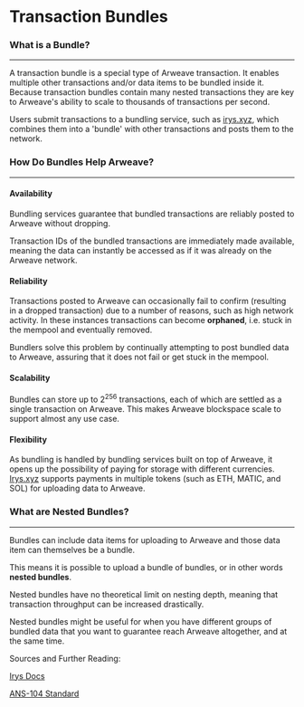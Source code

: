 # Transaction Bundles

### What is a Bundle?

---

A transaction bundle is a special type of Arweave transaction. It enables multiple other transactions and/or data items to be bundled inside it. Because transaction bundles contain many nested transactions they are key to Arweave's ability to scale to thousands of transactions per second.

Users submit transactions to a bundling service, such as [irys.xyz](https://irys.xyz), which combines them into a 'bundle' with other transactions and posts them to the network.

### How Do Bundles Help Arweave?

---

#### Availability

Bundling services guarantee that bundled transactions are reliably posted to Arweave without dropping.

Transaction IDs of the bundled transactions are immediately made available, meaning the data can instantly be accessed as if it was already on the Arweave network.

#### Reliability

Transactions posted to Arweave can occasionally fail to confirm (resulting in a dropped transaction) due to a number of reasons, such as high network activity. In these instances transactions can become **orphaned**, i.e. stuck in the mempool and eventually removed.

Bundlers solve this problem by continually attempting to post bundled data to Arweave, assuring that it does not fail or get stuck in the mempool.

#### Scalability

Bundles can store up to 2<sup>256</sup> transactions, each of which are settled as a single transaction on Arweave. This makes Arweave blockspace scale to support almost any use case.

#### Flexibility

As bundling is handled by bundling services built on top of Arweave, it opens up the possibility of paying for storage with different currencies. [Irys.xyz](https://irys.xyz) supports payments in multiple tokens (such as ETH, MATIC, and SOL) for uploading data to Arweave.

### What are Nested Bundles?

---

Bundles can include data items for uploading to Arweave and those data item can themselves be a bundle.

This means it is possible to upload a bundle of bundles, or in other words **nested bundles**.

Nested bundles have no theoretical limit on nesting depth, meaning that transaction throughput can be increased drastically.

Nested bundles might be useful for when you have different groups of bundled data that you want to guarantee reach Arweave altogether, and at the same time.

Sources and Further Reading:

[Irys Docs](https://docs.irys.xyz)

[ANS-104 Standard](https://github.com/ArweaveTeam/arweave-standards/blob/master/ans/ANS-104.md)
